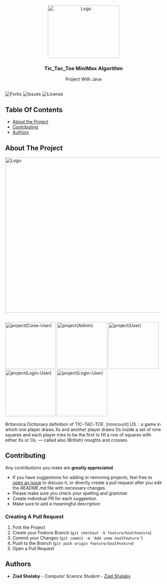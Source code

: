 

<br/>
<p align="center">
  <a href="https://github.com/ZeadShalaby/Tic_Tac_Toe">
    <img src="https://i.imgur.com/k91MgZu.png" alt="Logo" width="230" height="170">
  </a>
  

<h3 align="center">Tic_Tac_Toe MiniMax Algorithm </h3>
  <p align="center">
    Project With Java 
    <br/>
    <br/>
  </p>


![Forks](https://img.shields.io/github/forks/ZeadShalaby/Tic_Tac_Toe?style=social) ![Issues](https://img.shields.io/github/issues/ZeadShalaby/Tic_Tac_Toe) ![License](https://img.shields.io/github/license/ZeadShalaby/Tic_Tac_Toe)

## Table Of Contents

* [About the Project](#about-the-project)
* [Contributing](#contributing)
* [Authors](#authors)

## About The Project


 <img src="https://i.imgur.com/TVFzCiG.png" alt="Logo" width="900" height="500">
 <br/>
 <br/>

<p >
 <img src="https://i.imgur.com/TXRiDFb.png" alt="project(Coise-User)" width="162" height="150">
 <img src="https://i.imgur.com/UzQASsh.png" alt="project(Admin)" width="162" height="150">
 <img src="https://i.imgur.com/A17YZKB.png" alt="project(User)" width="162" height="150">
 <img src="https://i.imgur.com/FNFWqcY.png" alt="project(Login-User)" width="162" height="150">
 <img src="https://i.imgur.com/xiceqRX.png" alt="project(Login-User)" width="162" height="150">

</p>

Britannica Dictionary definition of TIC–TAC–TOE. [noncount] US. : a game in which one player draws Xs and another player draws Os inside a set of nine squares and each player tries to be the first to fill a row of squares with either Xs or Os. — called also (British) noughts and crosses.


## Contributing

Any contributions you make are **greatly appreciated**.

* If you have suggestions for adding or removing projects, feel free
  to [open an issue](https://github.com/ZeadShalaby/Tic_Tac_Toe/issues/new) to discuss it, or directly
  create a pull request after you edit the *README.md* file with necessary changes.
* Please make sure you check your spelling and grammar.
* Create individual PR for each suggestion.
* Make sure to add a meaningful description

### Creating A Pull Request

1. Fork the Project
2. Create your Feature Branch (`git checkout -b feature/GoalFeature`)
3. Commit your Changes (`git commit -m 'Add some GoalFeature'`)
4. Push to the Branch (`git push origin feature/GoalFeature`)
5. Open a Pull Request

## Authors

* **Ziad Shalaby** - *Computer Science Student* - [Ziad Shalaby](https://github.com/ZeadShalaby)


